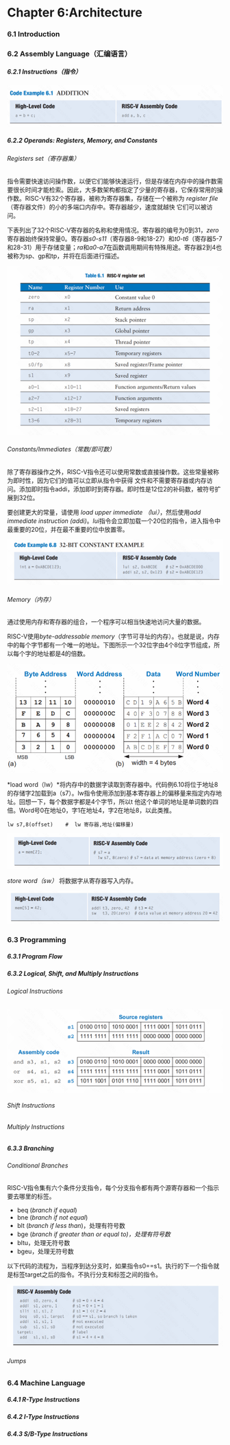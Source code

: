 # Chapter 6:Architecture

### 6.1 Introduction

### 6.2 Assembly Language（汇编语言）

##### 6.2.1 Instructions（指令）

![image-20231108174124808](./assets/image-20231108174124808.png)



##### 6.2.2  Operands: Registers, Memory, and Constants



###### Registers set（寄存器集）

指令需要快速访问操作数，以便它们能够快速运行，但是存储在内存中的操作数需要很长时间才能检索。因此，大多数架构都指定了少量的寄存器，它保存常用的操作数。RISC-V有32个寄存器，被称为寄存器集，存储在一个被称为 *register file*（寄存器文件）的小的多端口内存中。寄存器越少，速度就越快 它们可以被访问。

下表列出了32个RISC-V寄存器的名称和使用情况。寄存器的编号为0到31，*zero*寄存器始终保持常量0。寄存器*s0-s11*（寄存器8-9和18-27）和*t0-t6*（寄存器5-7和28-31）用于存储变量；*ra*和*a0-a7*在函数调用期间有特殊用途。寄存器2到4也被称为sp、gp和tp，并将在后面进行描述。

![image-20231108223500060](./assets/image-20231108223500060.png)

###### Constants/Immediates（常数/即可数）

除了寄存器操作之外，RISC-V指令还可以使用常数或直接操作数。这些常量被称为即时性，因为它们的值可以立即从指令中获得 文件和不需要寄存器或内存访问。添加即时指令addi，添加即时到寄存器。即时性是12位2的补码数，被符号扩展到32位。

要创建更大的常量，请使用 *load upper immediate （lui）*，然后使用*add immediate instruction (addi)*。*lui*指令会立即加载一个20位的指令，进入指令中最重要的20位，并在最不重要的位中放置零。

![image-20231108225107905](./assets/image-20231108225107905.png)

###### Memory（内存）

通过使用内存和寄存器的组合，一个程序可以相当快速地访问大量的数据。

RISC-V使用*byte-addressable memory*（字节可寻址的内存）。也就是说，内存中的每个字节都有一个唯一的地址。下图所示一个32位字由4个8位字节组成，所以每个字的地址都是4的倍数。

![image-20231108231205926](./assets/image-20231108231205926.png)

*load word（lw）*将内存中的数据字读取到寄存器中。代码例6.10将位于地址8的存储字2加载到a（s7）。lw指令使用添加到基本寄存器上的偏移量来指定内存地址。回想一下，每个数据字都是4个字节，所以t 他这个单词的地址是单词数的四倍。Word号0在地址0，字1在地址4，字2在地址8，以此类推。

```
lw s7,8(offset)    #  lw 寄存器,地址(偏移量)
```



![image-20231108231323007](./assets/image-20231108231323007.png)

*store word（sw）* 将数据字从寄存器写入内存。

![image-20231108231937932](./assets/image-20231108231937932.png)



### 6.3 Programming

##### 6.3.1 Program Flow

##### 6.3.2 Logical, Shift, and Multiply Instructions

###### Logical Instructions

![image-20231108232527884](./assets/image-20231108232527884.png)



###### Shift Instructions



###### Multiply Instructions



##### 6.3.3 Branching



###### Conditional Branches

RISC-V指令集有六个条件分支指令，每个分支指令都有两个源寄存器和一个指示要去哪里的标签。

- beq (*branch if equal*) 
- bne (*branch if not equal*) 
- blt (*branch if less than*)，处理有符号数
- bge (*branch if greater than or equal to)，处理有符号数*
- bltu，处理无符号数
- bgeu，处理无符号数



以下代码的流程为，当程序到达分支时，如果指令s0==s1。执行的下一个指令就是标签target之后的指令。不执行分支和标签之间的指令。

![image-20231108234246620](./assets/image-20231108234246620.png)

###### Jumps



### 6.4 Machine Language



##### 6.4.1 R-Type Instructions



##### 6.4.2 I-Type Instructions



##### 6.4.3 S/B-Type Instructions

